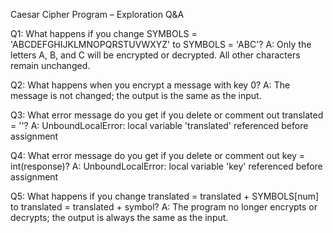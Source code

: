 Caesar Cipher Program – Exploration Q&A

Q1: What happens if you change SYMBOLS = 'ABCDEFGHIJKLMNOPQRSTUVWXYZ' to SYMBOLS = 'ABC'?
A: Only the letters A, B, and C will be encrypted or decrypted. All other characters remain unchanged.

Q2: What happens when you encrypt a message with key 0?
A: The message is not changed; the output is the same as the input.

Q3: What error message do you get if you delete or comment out translated = ''?
A: UnboundLocalError: local variable 'translated' referenced before assignment

Q4: What error message do you get if you delete or comment out key = int(response)?
A: UnboundLocalError: local variable 'key' referenced before assignment

Q5: What happens if you change translated = translated + SYMBOLS[num] to translated = translated + symbol?
A: The program no longer encrypts or decrypts; the output is always the same as the input.

